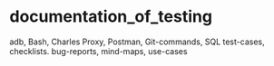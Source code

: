 # documentation_of_testing
adb, Bash, Charles Proxy, Postman, Git-commands, SQL
test-cases, checklists. bug-reports, mind-maps, use-cases
